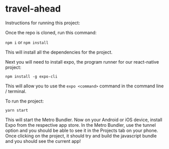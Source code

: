 # travel-ahead

Instructions for running this project:

Once the repo is cloned, run this command:

`npm i` or `npm install` 

This will install all the dependencies for the project.

Next you will need to install expo, the program runner for our react-native project:

`npm install -g expo-cli`

This will allow you to use the `expo <command>` command in the command line / terminal.

To run the project:

`yarn start`

This will start the Metro Bundler. Now on your Android or iOS device, install Expo from the respective app store. 
In the Metro Bundler, use the tunnel option and you should be able to see it in the Projects tab on your phone. Once clicking
on the project, it should try and build the javascript bundle and you should see the current app!
